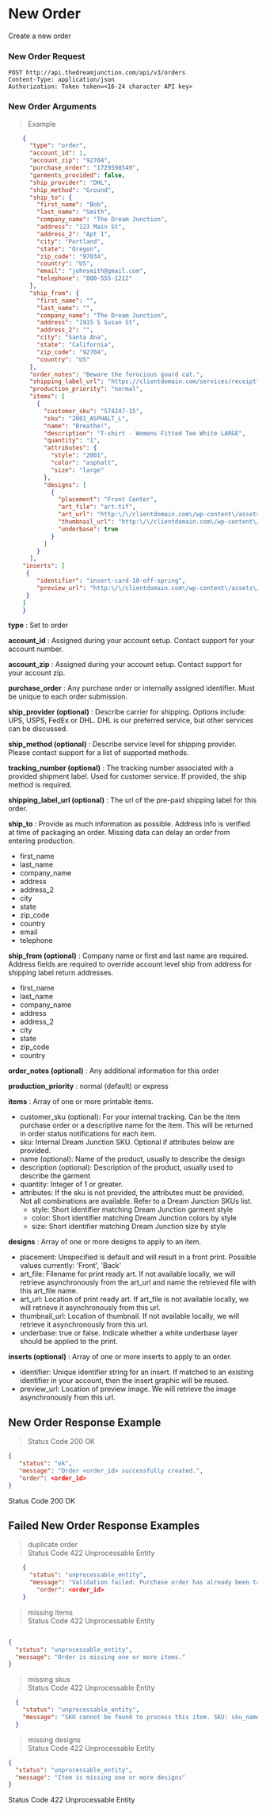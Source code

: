 
# New Order
Create a new order
### New Order Request

`POST http://api.thedreamjunction.com/api/v3/orders`  
`Content-Type: application/json`    
`Authorization: Token token=<16-24 character API key>`  

### New Order Arguments

> Example

```json
    {
      "type": "order",
      "account_id": 1,
      "account_zip": "92704",
      "purchase_order": "1729598549",
      "garments_provided": false,
      "ship_provider": "DHL",
      "ship_method": "Ground",
      "ship_to": {
        "first_name": "Bob",
        "last_name": "Smith",
        "company_name": "The Dream Junction",
        "address": "123 Main St",
        "address_2": "Apt 1",
        "city": "Portland",
        "state": "Oregon",
        "zip_code": "97034",
        "country": "US",
        "email": "johnsmith@gmail.com",
        "telephone": "800-555-1212"
      },
      "ship_from": {
        "first_name": "",
        "last_name": "",
        "company_name": "The Dream Junction",
        "address": "1915 S Susan St",
        "address_2": "",
        "city": "Santa Ana",
        "state": "California",
        "zip_code": "92704",
        "country": "US"
      },
      "order_notes": "Beware the ferocious guard cat.",
      "shipping_label_url": "https://clientdomain.com/services/receipt?id=1729598549",
      "production_priority": "normal",
      "items": [
        {
          "customer_sku": "574247-15",
          "sku": "2001_ASPHALT_L",
          "name": "Breathe!",
          "description": "T-shirt - Womens Fitted Tee White LARGE",
          "quantity": "1",
          "attributes": {
            "style": "2001",
            "color": "asphalt",
            "size": "large"
          },
          "designs": [
            {
              "placement": "Front Center",
              "art_file": "art.tif",
              "art_url": "http:\/\/clientdomain.com\/wp-content\/assets\/art.tif",
              "thumbnail_url": "http:\/\/clientdomain.com\/wp-content\/assets\/thumbnail.jpg",
              "underbase": true
            }
          ]
        }
      ],
	"inserts": [
	 {
		"identifier": "insert-card-10-off-spring",
		"preview_url": "http:\/\/clientdomain.com\/wp-content\/assets\/insert.jpg"
	 }
	]
    }
```

**type**
:    Set to order

**account_id**
:	Assigned during your account setup. Contact support for your account number.

**account_zip**
:	Assigned during your account setup. Contact support for your account zip.

**purchase_order**
:	Any purchase order or internally assigned identifier. Must be unique to each order submission.

**ship_provider (optional)**
:	Describe carrier for shipping. Options include: UPS, USPS, FedEx or DHL. DHL is our preferred service, but other services can be discussed.

**ship_method (optional)**
:	Describe service level for shipping provider. Please contact support for a list of supported methods.

**tracking_number (optional)**
:	The tracking number associated with a provided shipment label. Used for customer service. If provided, the ship method is required.

**shipping_label_url (optional)**
:	The url of the pre-paid shipping label for this order.

**ship_to**
:	Provide as much information as possible. Address info is verified at time of packaging an order. Missing data can delay an order from entering production.

- first_name
- last_name
- company_name
- address
- address_2
- city
- state
- zip_code
- country
- email
- telephone

**ship_from (optional)**
:	Company name or first and last name are required. Address fields are required to override account level ship from address for shipping label return addresses.

- first_name
- last_name
- company_name
- address
- address_2
- city
- state
- zip_code
- country

**order_notes (optional)**
:	Any additional information for this order

**production_priority**
:	normal (default) or express

**items**
:	Array of one or more printable items.

- customer_sku (optional): For your internal tracking. Can be the item purchase order or a descriptive name for the item. This will be returned in order status notifications for each item.
- sku: Internal Dream Junction SKU. Optional if attributes below are provided.
- name (optional): Name of the product, usually to describe the design
- description (optional): Description of the product, usually used to describe the garment
- quantity: Integer of 1 or greater.
- attributes: If the sku is not provided, the attributes must be provided. Not all combinations are available. Refer to a Dream Junction SKUs list.
    * style: Short identifier matching Dream Junction garment style
    * color: Short identifier matching Dream Junction colors by style
    * size: Short identifier matching Dream Junction size by style

**designs**
:	Array of one or more designs to apply to an item.

- placement: Unspecified is default and will result in a front print. Possible values currently: 'Front', 'Back'
- art_file: Filename for print ready art. If not available locally, we will retrieve asynchronously from the art_url and name the retrieved file with this art_file name.
- art_url: Location of print ready art. If art_file is not available locally, we will retrieve it asynchronously from this url.
- thumbnail_url: Location of thumbnail. If not available locally, we will retrieve it asynchronously from this url.
- underbase: true or false. Indicate whether a white underbase layer should be applied to the print.

 **inserts (optional)**
:	Array of one or more inserts to apply to an order.

- identifier: Unique identifier string for an insert. If matched to an existing identifier in your account, then the insert graphic will be reused.
- preview_url: Location of preview image. We will retrieve the image asynchronously from this url.

## New Order Response Example

> Status Code 200 OK

```json
{
   "status": "ok",
   "message": "Order <order_id> successfully created.",
   "order": <order_id>
}
```
Status Code 200 OK

## Failed New Order Response Examples
> duplicate order  
> Status Code 422 Unprocessable Entity  

```json
    {
      "status": "unprocessable_entity",
      "message": "Validation failed: Purchase order has already been taken",
		"order": <order_id>
    }
```

  > missing items  
  > Status Code 422 Unprocessable Entity

  ```json

  {
    "status": "unprocessable_entity",
    "message": "Order is missing one or more items."
  }
  ```

  > missing skus  
  > Status Code 422 Unprocessable Entity

  ```json
    {
      "status": "unprocessable_entity",
      "message": "SKU cannot be found to process this item. SKU: sku_name"
    }
  ```

  > missing designs  
  > Status Code 422 Unprocessable Entity

  ```json
  {
    "status": "unprocessable_entity",
    "message": "Item is missing one or more designs"
  }
```

Status Code 422 Unprocessable Entity  
